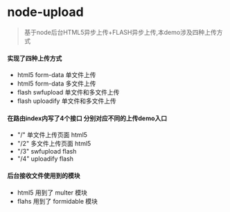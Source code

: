 ﻿# node-upload

> 基于node后台HTML5异步上传+FLASH异步上传,本demo涉及四种上传方式 



#### 实现了四种上传方式
* html5 form-data 单文件上传
* html5 form-data 多文件上传
* flash swfupload 单文件和多文件上传
* flash uploadify 单文件和多文件上传



#### 在路由index内写了4个接口  分别对应不同的上传demo入口
 * "/"  单文件上传页面 html5
 * "/2" 多文件上传页面 html5
 * "/3" swfupload flash
 * "/4" uploadify flash



#### 后台接收文件使用到的模块
* html5 用到了 multer 模块
* flahs 用到了 formidable 模块




